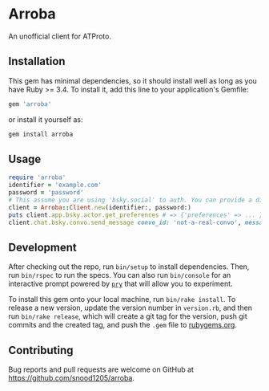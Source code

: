 # Arroba

An unofficial client for ATProto.

## Installation

This gem has minimal dependencies, so it should install well as long as you have Ruby >= 3.4. To install it, add this line to your application's Gemfile:

```ruby
gem 'arroba'
```

or install it yourself as:

```bash
gem install arroba
```

## Usage

```ruby
require 'arroba'
identifier = 'example.com'
password = 'password'
# This assume you are using 'bsky.social' to auth. You can provide a different url with the auth_url: param.
client = Arroba::Client.new(identifier:, password:)
puts client.app.bsky.actor.get_preferences # => {'preferences' => ... }
client.chat.bsky.convo.send_message convo_id: 'not-a-real-convo', message: 'Ahoy hoy!'
```

## Development

After checking out the repo, run `bin/setup` to install dependencies. Then, run `bin/rspec` to run the specs. You can also run `bin/console` for an interactive prompt powered by [`pry`](https://github.com/pry/pry) that will allow you to experiment.

To install this gem onto your local machine, run `bin/rake install`. To release a new version, update the version number in `version.rb`, and then run `bin/rake release`, which will create a git tag for the version, push git commits and the created tag, and push the `.gem` file to [rubygems.org](https://rubygems.org).

## Contributing

Bug reports and pull requests are welcome on GitHub at https://github.com/snood1205/arroba.
